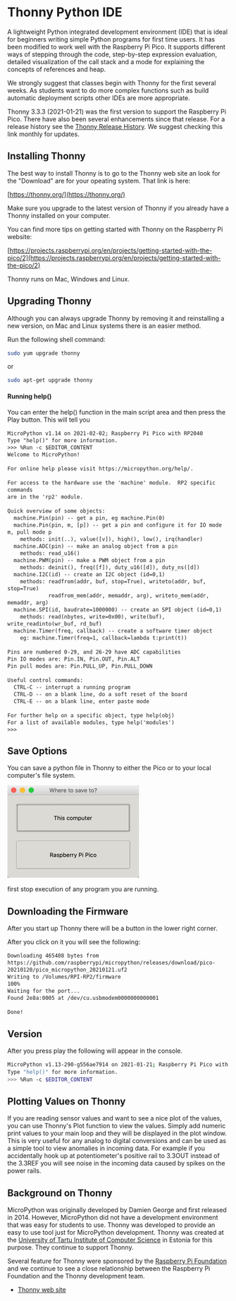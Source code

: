 # Thonny Python IDE
A lightweight Python integrated development environment (IDE) that is ideal for beginners writing simple Python programs for first time users.  It has been modified to work well with the Raspberry Pi Pico.  It supports different ways of stepping through the code, step-by-step expression evaluation, detailed visualization of the call stack and a mode for explaining the concepts of references and heap.

We strongly suggest that classes begin with Thonny for the first several weeks.  As students want to do more complex functions such as build automatic deployment scripts other IDEs are more appropriate.

Thonny 3.3.3 (2021-01-21) was the first version to support the Raspberry Pi Pico.  There have also been several enhancements since that release.  For a release history see the [Thonny Release History](https://github.com/thonny/thonny/blob/master/CHANGELOG.rst).  We suggest checking this link monthly for updates.

## Installing Thonny

The best way to install Thonny is to go to the Thonny web site an look for the "Download" are for your opeating system.  That link is here:

[https://thonny.org/](https://thonny.org/)

Make sure you upgrade to the latest version of Thonny if you already have a Thonny installed on your computer.

You can find more tips on getting started with Thonny on the Raspberry Pi website:

[https://projects.raspberrypi.org/en/projects/getting-started-with-the-pico/2](https://projects.raspberrypi.org/en/projects/getting-started-with-the-pico/2)


Thonny runs on Mac, Windows and Linux.

## Upgrading Thonny

Although you can always upgrade Thonny by removing it and reinstalling a new version, on Mac and Linux systems there is an easier method.

Run the following shell command:

```sh
sudo yum upgrade thonny
```

or

```sh
sudo apt-get upgrade thonny
```

#### Running help()
You can enter the help() function in the main script area and then press the Play button.  This will tell you

```
MicroPython v1.14 on 2021-02-02; Raspberry Pi Pico with RP2040
Type "help()" for more information.
>>> %Run -c $EDITOR_CONTENT
Welcome to MicroPython!

For online help please visit https://micropython.org/help/.

For access to the hardware use the 'machine' module.  RP2 specific commands
are in the 'rp2' module.

Quick overview of some objects:
  machine.Pin(pin) -- get a pin, eg machine.Pin(0)
  machine.Pin(pin, m, [p]) -- get a pin and configure it for IO mode m, pull mode p
    methods: init(..), value([v]), high(), low(), irq(handler)
  machine.ADC(pin) -- make an analog object from a pin
    methods: read_u16()
  machine.PWM(pin) -- make a PWM object from a pin
    methods: deinit(), freq([f]), duty_u16([d]), duty_ns([d])
  machine.I2C(id) -- create an I2C object (id=0,1)
    methods: readfrom(addr, buf, stop=True), writeto(addr, buf, stop=True)
             readfrom_mem(addr, memaddr, arg), writeto_mem(addr, memaddr, arg)
  machine.SPI(id, baudrate=1000000) -- create an SPI object (id=0,1)
    methods: read(nbytes, write=0x00), write(buf), write_readinto(wr_buf, rd_buf)
  machine.Timer(freq, callback) -- create a software timer object
    eg: machine.Timer(freq=1, callback=lambda t:print(t))

Pins are numbered 0-29, and 26-29 have ADC capabilities
Pin IO modes are: Pin.IN, Pin.OUT, Pin.ALT
Pin pull modes are: Pin.PULL_UP, Pin.PULL_DOWN

Useful control commands:
  CTRL-C -- interrupt a running program
  CTRL-D -- on a blank line, do a soft reset of the board
  CTRL-E -- on a blank line, enter paste mode

For further help on a specific object, type help(obj)
For a list of available modules, type help('modules')
>>>
```
## Save Options
You can save a python file in Thonny to either the Pico or to your local computer's file system.

![](../img/save-local-pico.png)

first stop execution of any program you are running.

## Downloading the Firmware
After you start up Thonny there will be a button in the lower right corner.

After you click on it you will see the following:
```
Downloading 465408 bytes from https://github.com/raspberrypi/micropython/releases/download/pico-20210120/pico_micropython_20210121.uf2
Writing to /Volumes/RPI-RP2/firmware
100%
Waiting for the port...
Found 2e8a:0005 at /dev/cu.usbmodem0000000000001

Done!
```

## Version
After you press play the following will appear in the console.

```sh
MicroPython v1.13-290-g556ae7914 on 2021-01-21; Raspberry Pi Pico with RP2040
Type "help()" for more information.
>>> %Run -c $EDITOR_CONTENT
```

## Plotting Values on Thonny

If you are reading sensor values and want to see a nice plot of the values, you can use Thonny's Plot function to view the values.  Simply add numeric print values to your main loop and they will be displayed in the plot window.  This is very useful for any analog to digital conversions and can be used as a simple tool to view anomalies in incoming data.  For example if you accidentally hook up at potentiometer's positive rail to 3.3OUT instead of the 3.3REF you will see noise in the incoming data caused by spikes on the power rails.

## Background on Thonny

MicroPython was originally developed by Damien George and first released in 2014.  However, MicroPython did not have a development environment that was easy for students to use.  Thonny was developed to provide an easy to use tool just for MicroPython development.  Thonny was created at the [University of Tartu Institute of Computer Science](https://www.cs.ut.ee/en) in Estonia for this purpose.  They continue to support Thonny.

Several feature for Thonny were sponsored by the [Raspberry Pi Foundation](glossary#raspberry-pi-foundation) and we continue to see a close relationship between the Raspberry Pi Foundation and the Thonny development team.

* [Thonny web site](https://thonny.org/)
